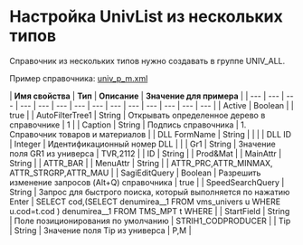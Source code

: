 # Настройка UnivList из нескольких типов

Справочник из нескольких типов нужно создавать в группе UNIV\_ALL.

Пример справочника: [univ\_p\_m.xml](https://yadi.sk/d/QPPFbzM13Wp8vq)

| **Имя свойства** | **Тип** | **Описание** | **Значение для примера** |
| --- | --- | --- | --- | --- | --- | --- | --- | --- | --- | --- | --- | --- | --- |
| Active | Boolean |  | true |
| AutoFilterTree1 | String | Открывать определенное дерево в справочнике | 1 |
| Caption | String | Подпись справочника | 1. Справочник товаров и материалов |
| DLL FormName | String |  |   |
| DLL ID | Integer | Идентификационный номер DLL  |   |
| Gr1 | String | Значение поля GR1 из универса  | TVR,2112   |
| ID | String |   | Prod&Mat  |
| MainAttr | String |  | ATTR\_BAR  |
| MenuAttr | String |  | ATTR\_PRC,ATTR\_MINMAX, ATTR\_STRGRP,ATTR\_MAU  |
| SagiEditQuery | Boolean | Разрешить изменение запросов \(Alt+Q\) справочника   | true  |
| SpeedSearchQuery | String | Запрос для быстрого поиска,  который выполняется по нажатию Enter  | SELECT cod,\(SELECT denumirea\_\_1 FROM vms\_univers u WHERE u.cod=t.cod \) denumirea\_\_1 FROM TMS\_MPT t WHERE  |
| StartField | String | Поле позиционирования по умолчанию  | STRIH1\_CODPRODUCER  |
| Tip | String | Значение поля Tip из универса   | P,M  |

